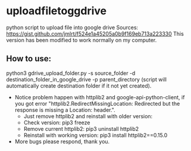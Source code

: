 # uploadfiletoggdrive
  python script to upload file into google drive
  Sources: https://gist.github.com/jmlrt/f524e1a45205a0b9f169eb713a223330
  This version has been modified to work normally on my computer.
## How to use:
  python3 gdrive_upload_folder.py -s source_folder -d destination_folder_in_google_drive -p parent_directory
  (script will automatically create destination folder if it not yet created).
  * Notice problem happen with httplib2 and google-api-python-client, if you got error "httplib2.RedirectMissingLocation: Redirected but the response is missing a Location: header.".
    - Just remove httplib2 and reinstall with older version:
    - Check version: pip3 freeze
    - Remove current httplib2: pip3 uninstall httplib2
    - Reinstall with working version: pip3 install httplib2==0.15.0
  * More bugs please respond, thank you.
